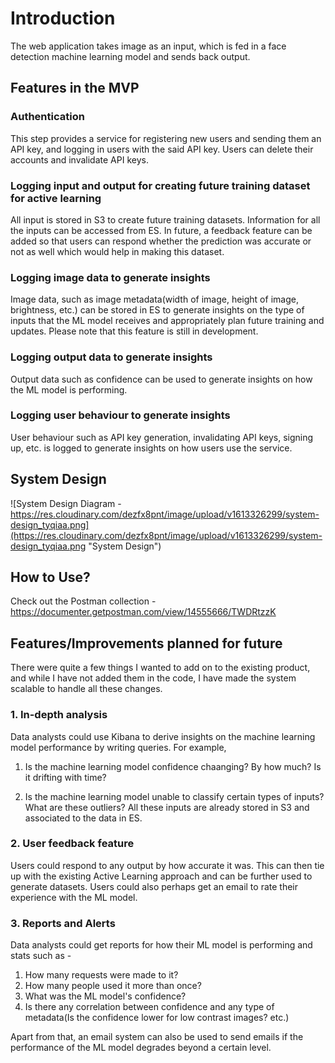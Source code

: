 # Introduction

The web application takes image as an input, which is fed in a face detection machine learning model and sends back output.


## Features in the MVP

### Authentication
This step provides a service for registering new users and sending them an API key, and logging in users with the said API key. Users can delete their accounts and invalidate API keys.

### Logging input and output for creating future training dataset for active learning
All input is stored in S3 to create future training datasets. Information for all the inputs can be accessed from ES.
In future, a feedback feature can be added so that users can respond whether the prediction was accurate or not as well which would help in making this dataset.

### Logging image data to generate insights
Image data, such as image metadata(width of image, height of image, brightness, etc.) can be stored in ES to generate insights on the type of inputs that the ML model receives and appropriately plan future training and updates. Please note that this feature is still in development.

### Logging output data to generate insights
Output data such as confidence can be used to generate insights on how the ML model is performing.

### Logging user behaviour to generate insights
User behaviour such as API key generation, invalidating API keys, signing up, etc. is logged to generate insights on how users use the service.

## System Design
![System Design Diagram - https://res.cloudinary.com/dezfx8pnt/image/upload/v1613326299/system-design_tyqiaa.png](https://res.cloudinary.com/dezfx8pnt/image/upload/v1613326299/system-design_tyqiaa.png "System Design")

## How to Use?
Check out the Postman collection - https://documenter.getpostman.com/view/14555666/TWDRtzzK

## Features/Improvements planned for future
There were quite a few things I wanted to add on to the existing product, and while I have not added them in the code, I have made the system scalable to handle all these changes.

### 1. In-depth analysis

Data analysts could use Kibana to derive insights on the machine learning model performance by writing queries. For example,
1. Is the machine learning model confidence chaanging? By how much? Is it drifting with time?

2. Is the machine learning model unable to classify certain types of inputs? What are these outliers? All these inputs are already stored in S3 and associated to the data in ES.

### 2. User feedback feature

Users could respond to any output by how accurate it was. This can then tie up with the existing Active Learning approach and can be further used to generate datasets. Users could also perhaps get an email to rate their experience with the ML model.

### 3. Reports and Alerts

Data analysts could get reports for how their ML model is performing and stats such as -
1. How many requests were made to it?
2. How many people used it more than once?
3. What was the ML model's confidence?
4. Is there any correlation between confidence and any type of metadata(Is the confidence lower for low contrast images? etc.)

Apart from that, an email system can also be used to send emails if the performance of the ML model degrades beyond a certain level.